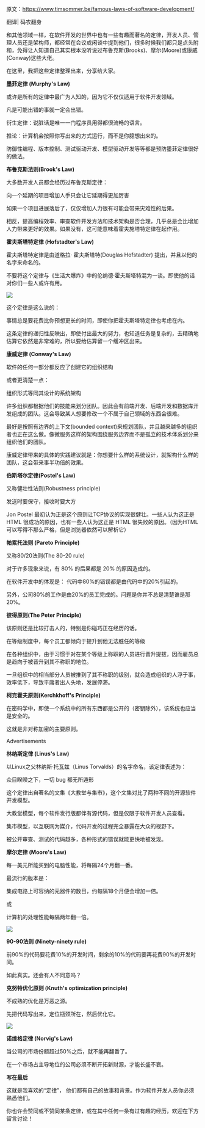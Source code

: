 
原文：https://www.timsommer.be/famous-laws-of-software-development/

翻译| 码农翻身

和其他领域一样，在软件开发的世界中也有一些有趣而著名的定律，开发人员、管理人员还是架构师，都经常在会议或闲谈中提到他们，很多时候我们都只是点头附和，免得让人知道自己其实根本没听说过布鲁克斯(Brooks)、摩尔(Moore)或康威(Conway)这些大佬。

在这里，我把这些定律整理出来，分享给大家。

**墨菲定律 (Murphy's Law)**

或许是所有的定律中最广为人知的，因为它不仅仅适用于软件开发领域。

凡是可能出错的事就一定会出错。

衍生定律：说脏话是唯一一门程序员用得都很流畅的语言。

推论：计算机会按照你写出来的方式运行，而不是你臆想出来的。

防御性编程、版本控制、测试驱动开发、模型驱动开发等等都是预防墨菲定律很好的做法。

**布鲁克斯法则(Brook's Law)**

大多数开发人员都会经历过布鲁克斯定律：

向一个延期的项目增加人手只会让它延期得更加厉害

如果一个项目进展落后了，仅仅增加人力很有可能会带来灾难性的后果。

相反，提高编程效率、审查软件开发方法和技术架构是否合理，几乎总是会比增加人力带来更好的效果。如果没有，这可能意味着霍夫施塔特定律在起作用。

**霍夫斯塔特定律 (Hofstadter's Law)**

霍夫斯塔特定律是由道格拉· 霍夫斯塔特(Douglas Hofstadter) 提出，并且以他的名字来命名的。

不要将这个定律与《生活大爆炸》中的伦纳德·霍夫斯塔特混为一谈。即使他的话对你们一些人或许有用。

![](https://lh7-rt.googleusercontent.com/docsz/AD_4nXdtNJO7OTJQV2xl9qoxV1vRG8NBwBmr4F_MFwXTk2MrALCWXKQYQBAcnhGE3X-P_RLO-0Po9aqKYB8jke1_-WaM12BqvasNPRfybkyDcY8cy0AZW65qWyMzhZNibHR4CcXMsWUi3Q?key=G6mBijdPWBuhbH-AxFP_Fb-W)

这个定律是这么说的：

事情总是要花费比你预想更长的时间，即使你把霍夫斯塔特定律也考虑在内。

这条定律的递归性反映出，即使付出最大的努力，也知道任务是复杂的，去精确地估算它依然是非常难的，所以要给估算留一个缓冲区出来。 

**康威定律 (Conway's Law)**

软件的任何一部分都反应了创建它的组织结构

或者更清楚一点：

组织形式等同其设计的系统架构

许多组织都根据他们的技能来划分团队。因此会有前端开发、后端开发和数据库开发组成的团队。这会导致某人想要修改一个不属于自己领域的东西会很难。

最好是按照有边界的上下文(bounded context)来规划团队，并且越来越多的组织者也正在这么做。像微服务这样的架构围绕服务边界而不是孤立的技术体系划分来组织他们的团队。

康威定律带来的具体的实践建议就是：你想要什么样的系统设计，就架构什么样的团队，这会带来事半功倍的效果。

**伯斯塔尔定律(Postel's Law)**

又称健壮性法则(Robustness principle)

发送时要保守，接收时要大方

Jon Postel 最初认为正是这个原则让TCP协议的实现很健壮。一些人认为这正是 HTML 很成功的原因，也有一些人认为这正是 HTML 很失败的原因。（因为HTML可以写得不那么严格，但是浏览器依然可以解析它）

**帕累托法则 (Pareto Principle)**

又称80/20法则(The 80-20 rule)

对于许多现象来说，有 80% 的后果都是 20% 的原因造成的。

在软件开发中的体现是： 代码中80%的错误都是由代码中的20%引起的。

另外，公司80%的工作是由20%的员工完成的。问题是你并不总是清楚谁是那20%。

**彼得原则(The Peter Principle)**

该原则还是比较打击人的，特别是你碰巧正在经历的话。

在等级制度中，每个员工都倾向于提升到他无法胜任的等级

在各种组织中，由于习惯于对在某个等级上称职的人员进行晋升提拔，因而雇员总是趋向于被晋升到其不称职的地位。

一旦组织中的相当部分人员被推到了其不称职的级别，就会造成组织的人浮于事，效率低下，导致平庸者出人头地，发展停滞。

**柯克霍夫原则(Kerchkhoff's Principle)**

在密码学中，即使一个系统中的所有东西都是公开的（密钥除外），该系统也应当是安全的。

这就是非对称加密的主要原则。

Advertisements

**林纳斯定律 (Linus's Law)**

以Linux之父林纳斯·托瓦兹（Linus Torvalds）的名字命名，该定律表述为：

众目睽睽之下，一切 bug 都无所遁形

这个定律出自著名的文集《大教堂与集市》，这个文集对比了两种不同的开源软件开发模型。

大教堂模型，每个软件发行版都伴有源代码，但是仅限于软件开发人员查看。

集市模型，以互联网为媒介，代码开发的过程完全暴露在大众的视野下。

被公开审查、测试的代码越多，各种形式的错误就能更快地被发现。

**摩尔定律 (Moore's Law)**

每一美元所能买到的电脑性能，将每隔24个月翻一番。

最流行的版本是：

集成电路上可容纳的元器件的数目，约每隔18个月便会增加一倍。

或

计算机的处理性能每隔两年翻一倍。

![](https://lh7-rt.googleusercontent.com/docsz/AD_4nXdzE-VW97I-_Qf0RWBXTQpT8Tn4WQt-4LFzSV-yGC1Y0MS1n3Wx33EZ_DygfSMl-K5Qm5YoKzkVmFK8x_M2NfG7fIK8htPj-IdjyUP8yAdlNMtP0Io9k4hi7ibHvEQ3WJX3fEyA?key=G6mBijdPWBuhbH-AxFP_Fb-W)

**90-90法则 (Ninety-ninety rule)**

前90%的代码要花费10%的开发时间，剩余的10%的代码要再花费90%的开发时间。

如此真实。还会有人不同意吗？

**克努特优化原则 (Knuth's optimization principle)**

不成熟的优化是万恶之源。

先把代码写出来，定位瓶颈所在，然后优化它。

![](https://lh7-rt.googleusercontent.com/docsz/AD_4nXe8OswTP9HfNPLb88ohCa0l1Fp4boRRZHK5gPMewlkUZybYYIgA086aSt-ya8a4la5eurpn3igPKpRz94GyfGjM5EMmj-6kscxQv7LEX4eDdrLDSvulfDxFASazkjUhXvTXr1ACoA?key=G6mBijdPWBuhbH-AxFP_Fb-W)

**诺维格定律 (Norvig's Law)**

当公司的市场份额超过50%之后，就不能再翻番了。

在一个市场占主导地位的公司必须不断开拓新财源，才能长盛不衰。

**写在最后**

这就是我喜欢的“定律”， 他们都有自己的故事和背景。作为软件开发人员你必须熟悉他们。

你也许会赞同或不赞同某条定律，或在其中任何一条有过有趣的经历，欢迎在下方留言讨论！